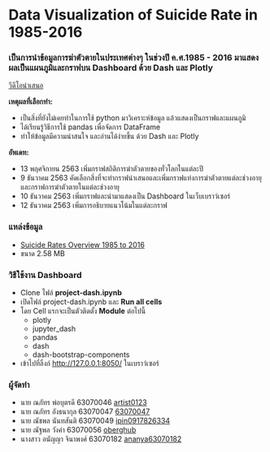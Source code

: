 # Data Visualization of Suicide Rate in 1985-2016
### เป็นการนำข้อมูลการฆ่าตัวตายในประเทศต่างๆ ในช่วงปี ค.ศ.1985 - 2016 มาแสดงผลเป็นแผนภูมิและกราฟบน Dashboard ด้วย Dash และ Plotly

[วีดีโอนำเสนอ](https://youtu.be/KOBL2WKKYWg)

**เหตุผลที่เลือกทำ:**
* เป็นสิ่งที่ยังไม่เคยทําในการใช้ python มาวิเคราะห์ข้อมูล แล้วแสดงเป็นกราฟและแผนภูมิ
* ได้เรียนรู้วิธีการใช้ pandas เพื่อจัดการ DataFrame
* ทำให้ข้อมูลมีความน่าสนใจ และอ่านได้ง่ายขึ้น ด้วย Dash และ Plotly

**อัพเดท:**
* 13 พฤศจิกายน 2563 เพิ่มกราฟสถิติการฆ่าตัวตายของทั่วโลกในแต่ละปี
* 9 ธันวาคม 2563 คัดเลือกสิ่งที่จะทำกราฟนำเสนอและเพิ่มกราฟแท่งการฆ่าตัวตายแต่ละช่วงอายุและกราฟการฆ่าตัวตายในแต่ละช่วงอายุ
* 10 ธันวาคม 2563 เพิ่มกราฟและนำมาแสดงเป็น Dashboard ในเว็บเบราว์เซอร์
* 12 ธันวาคม 2563 เพิ่มการอธิบายแนวโน้มในแต่ละกราฟ

### แหล่งข้อมูล
* [Suicide Rates Overview 1985 to 2016](https://www.kaggle.com/russellyates88/suicide-rates-overview-1985-to-2016)
* ขนาด 2.58 MB

### วิธีใช้งาน Dashboard
* Clone ไฟล์ **project-dash.ipynb**
* เปิดไฟล์ project-dash.ipynb และ **Run all cells**
* โดย Cell แรกจะเป็นตัวติดตั้ง **Module** ต่อไปนี้
  * plotly
  * jupyter_dash
  * pandas
  * dash
  * dash-bootstrap-components
* เข้าไปที่ลิ้งก์ http://127.0.0.1:8050/ ในเบราว์เซอร์

### ผู้จัดทำ
* นาย ณภัทร พ่อบุตรดี 63070046 [artist0123](https://github.com/artist0123)
* นาย ณภัทร อังธนากุล 63070047 [63070047](https://github.com/63070047)
* นาย ณัชพล นันทสันติ 63070049 [ipin0917826334](https://github.com/ipin0917826334)
* นาย ณัฐพล วังคำ 63070056 [oberghub](https://github.com/oberghub)
* นางสาว อนัญญา จินาพงศ์ 63070182 [ananya63070182](https://github.com/ananya63070182)
